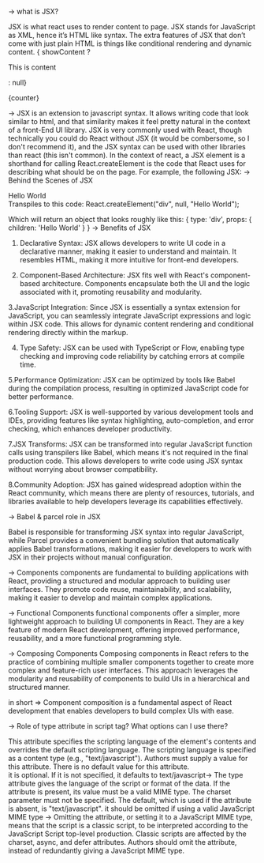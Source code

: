 ->  what is JSX?

   JSX is what react uses to render content to page. JSX stands for JavaScript as XML, hence 
   it’s HTML like syntax. The extra features of JSX that don’t come with just plain HTML is 
    things like conditional rendering and dynamic content.
   { showContent ? <p>This is content</p> : null}
   <p>{counter} </p>

-> JSX is an extension to javascript syntax. It allows writing code that look similar to html, and that similarity makes it feel pretty natural in the context of a front-End UI library. JSX is very commonly used with React, though technically you could do React without JSX (it would be combersome, so I don't recommend it), and the JSX syntax can be used with other libraries than react (this isn't common).
In the context of react,
             a JSX element is a shorthand for calling React.createElement is the code that 
            React uses for describing what should be on the  page. For example, the following 
      JSX:
   ->  Behind the Scenes of JSX
       <div>Hello World</div>
    Transpiles to this code:
         React.createElement("div", null, "Hello World");

 Which will return an object that looks roughly like this:
        {
            type: 'div',
            props: {
                children: 'Hello World'
            }
        }
->  Benefits of JSX

 1. Declarative Syntax: JSX allows developers to write UI code in a declarative manner, 
      making it easier to understand and maintain. It resembles HTML, making it more intuitive 
     for front-end developers.

2. Component-Based Architecture: JSX fits well with React's component-based architecture. 
     Components encapsulate both the UI and the logic associated with it, promoting reusability 
    and modularity.

3.JavaScript Integration: Since JSX is essentially a syntax extension for JavaScript, you can seamlessly integrate JavaScript expressions and logic within JSX code. This allows for dynamic content rendering and conditional rendering directly within the markup.

4. Type Safety: JSX can be used with TypeScript or Flow, enabling type checking and improving code reliability by catching errors at compile time.

5.Performance Optimization: JSX can be optimized by tools like Babel during the compilation process, resulting in optimized JavaScript code for better performance.

6.Tooling Support: JSX is well-supported by various development tools and IDEs, providing features like syntax highlighting, auto-completion, and error checking, which enhances developer productivity.

7.JSX Transforms: JSX can be transformed into regular JavaScript function calls using transpilers like Babel, which means it's not required in the final production code. This allows developers to write code using JSX syntax without worrying about browser compatibility.

8.Community Adoption: JSX has gained widespread adoption within the React community, which means there are plenty of resources, tutorials, and libraries available to help developers leverage its capabilities effectively.

-> Babel & parcel role in JSX

Babel is responsible for transforming JSX syntax into regular JavaScript, while Parcel provides a convenient bundling solution that automatically applies Babel transformations, making it easier for developers to work with JSX in their projects without manual configuration.

-> Components
components are fundamental to building applications with React, providing a structured and modular approach to building user interfaces. They promote code reuse, maintainability, and scalability, making it easier to develop and maintain complex applications.

-> Functional Components
   functional components offer a simpler, more lightweight approach to building UI components 
   in React. They are a key feature of modern React development, offering improved performance, 
   reusability, and a more functional programming style.

-> Composing Components
    Composing components in React refers to the practice of combining multiple smaller 
    components together to create more complex and feature-rich user interfaces. This approach 
   leverages the modularity and reusability of components to build UIs in a hierarchical and 
  structured manner.

in short => Component composition is a fundamental aspect of React development that enables developers to build complex UIs with ease.


-> Role of type attribute in script tag? What options can I use there?

 This attribute specifies the scripting language of the element's contents and overrides the default scripting language. The scripting language is specified as a content type (e.g., "text/javascript"). Authors must supply a value for this attribute. There is no default value for this attribute.    
it is optional. If it is not specified, it defaults to text/javascript->
The type attribute gives the language of the script or format of the data. If the attribute is present, its value must be a valid MIME type. The charset parameter must not be specified. The default, which is used if the attribute is absent, is "text/javascript".
it should be omitted if using a valid JavaScript MIME type ->
Omitting the attribute, or setting it to a JavaScript MIME type, means that the script is a 
classic script, to be interpreted according to the JavaScript Script top-level production.  Classic scripts are affected by the charset, async, and defer attributes. Authors should omit 
the attribute, instead of redundantly giving a JavaScript MIME type.
